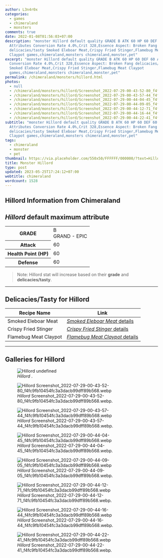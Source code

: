 ```yaml
---
author: L3n4r0x
categories:
  - games
  - chimeraland
  - monsters
comments: true
date: 2022-01-08T01:56:03+07:00
description: "monster Hillord default quality GRADE B ATK 60 HP 60 DEF 60
  Attributes Conversion Rate 4.0%,Crit 328,Essence Aspect: Broken Fang
  delicacies/tasty Smoked Eleboar Meat,Crispy Fried Stinger,Flamebug Meat
  Claypot games,chimeraland,monsters chimeraland,monster,pet"
excerpt: "monster Hillord default quality GRADE B ATK 60 HP 60 DEF 60 Attributes
  Conversion Rate 4.0%,Crit 328,Essence Aspect: Broken Fang delicacies/tasty
  Smoked Eleboar Meat,Crispy Fried Stinger,Flamebug Meat Claypot
  games,chimeraland,monsters chimeraland,monster,pet"
permalink: /chimeraland/monsters/hillord.html
photos:
  - null
  - /chimeraland/monsters/hillord/Screenshot_2022-07-29-00-43-52-80_f4fc9fb10454fc3a3dacb99dff89b568.webp
  - /chimeraland/monsters/hillord/Screenshot_2022-07-29-00-43-57-44_f4fc9fb10454fc3a3dacb99dff89b568.webp
  - /chimeraland/monsters/hillord/Screenshot_2022-07-29-00-44-04-45_f4fc9fb10454fc3a3dacb99dff89b568.webp
  - /chimeraland/monsters/hillord/Screenshot_2022-07-29-00-44-09-05_f4fc9fb10454fc3a3dacb99dff89b568.webp
  - /chimeraland/monsters/hillord/Screenshot_2022-07-29-00-44-12-71_f4fc9fb10454fc3a3dacb99dff89b568.webp
  - /chimeraland/monsters/hillord/Screenshot_2022-07-29-00-44-16-44_f4fc9fb10454fc3a3dacb99dff89b568.webp
  - /chimeraland/monsters/hillord/Screenshot_2022-07-29-00-44-22-41_f4fc9fb10454fc3a3dacb99dff89b568.webp
subtitle: "monster Hillord default quality GRADE B ATK 60 HP 60 DEF 60
  Attributes Conversion Rate 4.0%,Crit 328,Essence Aspect: Broken Fang
  delicacies/tasty Smoked Eleboar Meat,Crispy Fried Stinger,Flamebug Meat
  Claypot games,chimeraland,monsters chimeraland,monster,pet"
tags:
  - chimeraland
  - monster
  - pet
thumbnail: https://via.placeholder.com/550x50/FFFFFF/000000/?text=Hillord
title: Monster Hillord
type: post
updated: 2023-05-25T17:24:12+07:00
webtitle: chimeraland
wordcount: 1528
---
```


<link
  rel="stylesheet"
  href="https://rawcdn.githack.com/dimaslanjaka/Web-Manajemen/870a349/css/bootstrap-5-3-0-alpha3-wrapper.css"
/>
<section id="bootstrap-wrapper">
  <div data-bs-theme="dark">
    <h2>Hillord Information from Chimeraland</h2>
    <h2 id="attribute"><i>Hillord</i> default maximum attribute</h2>
    <div class="row">
      <div class="col mb-2">
        <div class="card">
          <div class="card-body">
            <table>
              <tr>
                <th>GRADE</th>
                <td>B <br /><span class="text-purple">GRAND - EPIC</span></td>
              </tr>
              <tr>
                <th>Attack</th>
                <td>60</td>
              </tr>
              <tr>
                <th>Health Point (HP)</th>
                <td>60</td>
              </tr>
              <tr>
                <th>Defense</th>
                <td>60</td>
              </tr>
            </table>
          </div>
        </div>
      </div>
    </div>
    <blockquote class="bd-callout bd-callout-warning">
      Note: Hillord stat will increase based on their <b>grade</b> and
      <b>delicacies/tasty</b>.
    </blockquote>
    <hr />
    <h2 id="delicacies">Delicacies/Tasty for Hillord</h2>
    <div class="card">
      <div class="card-body">
        <div class="table-responsive">
          <table class="table table-striped">
            <thead>
              <tr>
                <th>Recipe Name</th>
                <th>Link</th>
              </tr>
            </thead>
            <tbody>
              <tr>
                <td>Smoked Eleboar Meat</td>
                <td>
                  <a
                    href="#"
                    class="text-primary"
                    title="Click here to view recipe Smoked Eleboar Meat details"
                    ><i>Smoked Eleboar Meat</i> details</a
                  >
                </td>
              </tr>
              <tr>
                <td>Crispy Fried Stinger</td>
                <td>
                  <a
                    href="#"
                    class="text-primary"
                    title="Click here to view recipe Crispy Fried Stinger details"
                    ><i>Crispy Fried Stinger</i> details</a
                  >
                </td>
              </tr>
              <tr>
                <td>Flamebug Meat Claypot</td>
                <td>
                  <a
                    href="https://www.webmanajemen.com/chimeraland/recipes/flamebug-meat-claypot.html"
                    class="text-primary"
                    title="Click here to view recipe Flamebug Meat Claypot details"
                    ><i>Flamebug Meat Claypot</i> details</a
                  >
                </td>
              </tr>
            </tbody>
          </table>
        </div>
      </div>
    </div>
    <hr />
    <div id="gallery">
      <h2>Galleries for Hillord</h2>
      <div class="row">
        <div class="col-lg-6 col-12">
          <figure>
            <img
              src="https://www.webmanajemen.com/undefined"
              alt="Hillord undefined"
            />
            <figcaption style="word-wrap: break-word">
              <i>Hillord</i> .
            </figcaption>
          </figure>
        </div>
        <div class="col-lg-6 col-12">
          <figure>
            <img
              src="https://www.webmanajemen.com/chimeraland/monsters/hillord/Screenshot_2022-07-29-00-43-52-80_f4fc9fb10454fc3a3dacb99dff89b568.webp"
              alt="Hillord Screenshot_2022-07-29-00-43-52-80_f4fc9fb10454fc3a3dacb99dff89b568.webp"
            />
            <figcaption style="word-wrap: break-word">
              <i>Hillord</i>
              Screenshot_2022-07-29-00-43-52-80_f4fc9fb10454fc3a3dacb99dff89b568.webp.
            </figcaption>
          </figure>
        </div>
        <div class="col-lg-6 col-12">
          <figure>
            <img
              src="https://www.webmanajemen.com/chimeraland/monsters/hillord/Screenshot_2022-07-29-00-43-57-44_f4fc9fb10454fc3a3dacb99dff89b568.webp"
              alt="Hillord Screenshot_2022-07-29-00-43-57-44_f4fc9fb10454fc3a3dacb99dff89b568.webp"
            />
            <figcaption style="word-wrap: break-word">
              <i>Hillord</i>
              Screenshot_2022-07-29-00-43-57-44_f4fc9fb10454fc3a3dacb99dff89b568.webp.
            </figcaption>
          </figure>
        </div>
        <div class="col-lg-6 col-12">
          <figure>
            <img
              src="https://www.webmanajemen.com/chimeraland/monsters/hillord/Screenshot_2022-07-29-00-44-04-45_f4fc9fb10454fc3a3dacb99dff89b568.webp"
              alt="Hillord Screenshot_2022-07-29-00-44-04-45_f4fc9fb10454fc3a3dacb99dff89b568.webp"
            />
            <figcaption style="word-wrap: break-word">
              <i>Hillord</i>
              Screenshot_2022-07-29-00-44-04-45_f4fc9fb10454fc3a3dacb99dff89b568.webp.
            </figcaption>
          </figure>
        </div>
        <div class="col-lg-6 col-12">
          <figure>
            <img
              src="https://www.webmanajemen.com/chimeraland/monsters/hillord/Screenshot_2022-07-29-00-44-09-05_f4fc9fb10454fc3a3dacb99dff89b568.webp"
              alt="Hillord Screenshot_2022-07-29-00-44-09-05_f4fc9fb10454fc3a3dacb99dff89b568.webp"
            />
            <figcaption style="word-wrap: break-word">
              <i>Hillord</i>
              Screenshot_2022-07-29-00-44-09-05_f4fc9fb10454fc3a3dacb99dff89b568.webp.
            </figcaption>
          </figure>
        </div>
        <div class="col-lg-6 col-12">
          <figure>
            <img
              src="https://www.webmanajemen.com/chimeraland/monsters/hillord/Screenshot_2022-07-29-00-44-12-71_f4fc9fb10454fc3a3dacb99dff89b568.webp"
              alt="Hillord Screenshot_2022-07-29-00-44-12-71_f4fc9fb10454fc3a3dacb99dff89b568.webp"
            />
            <figcaption style="word-wrap: break-word">
              <i>Hillord</i>
              Screenshot_2022-07-29-00-44-12-71_f4fc9fb10454fc3a3dacb99dff89b568.webp.
            </figcaption>
          </figure>
        </div>
        <div class="col-lg-6 col-12">
          <figure>
            <img
              src="https://www.webmanajemen.com/chimeraland/monsters/hillord/Screenshot_2022-07-29-00-44-16-44_f4fc9fb10454fc3a3dacb99dff89b568.webp"
              alt="Hillord Screenshot_2022-07-29-00-44-16-44_f4fc9fb10454fc3a3dacb99dff89b568.webp"
            />
            <figcaption style="word-wrap: break-word">
              <i>Hillord</i>
              Screenshot_2022-07-29-00-44-16-44_f4fc9fb10454fc3a3dacb99dff89b568.webp.
            </figcaption>
          </figure>
        </div>
        <div class="col-lg-6 col-12">
          <figure>
            <img
              src="https://www.webmanajemen.com/chimeraland/monsters/hillord/Screenshot_2022-07-29-00-44-22-41_f4fc9fb10454fc3a3dacb99dff89b568.webp"
              alt="Hillord Screenshot_2022-07-29-00-44-22-41_f4fc9fb10454fc3a3dacb99dff89b568.webp"
            />
            <figcaption style="word-wrap: break-word">
              <i>Hillord</i>
              Screenshot_2022-07-29-00-44-22-41_f4fc9fb10454fc3a3dacb99dff89b568.webp.
            </figcaption>
          </figure>
        </div>
      </div>
    </div>
  </div>
</section>